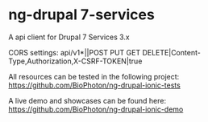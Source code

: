 # ng-drupal 7-services
A api client for Drupal 7 Services 3.x

CORS settings:
api/v1*|<mirror>|POST PUT GET DELETE|Content-Type,Authorization,X-CSRF-TOKEN|true

All resources can be tested in the following project: https://github.com/BioPhoton/ng-drupal-ionic-tests

A live demo and showcases can be found here: https://github.com/BioPhoton/ng-drupal-ionic-demo
